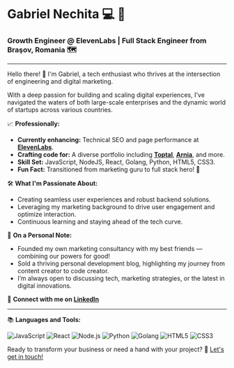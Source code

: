 # Gabriel Nechita :computer: :rocket:

### Growth Engineer @ ElevenLabs | Full Stack Engineer from Braşov, Romania :world_map:

---

Hello there! :wave: I'm Gabriel, a tech enthusiast who thrives at the intersection of engineering and digital marketing. 

With a deep passion for building and scaling digital experiences, I've navigated the waters of both large-scale enterprises and the dynamic world of startups across various countries.

📈 **Professionally:**

- **Currently enhancing:** Technical SEO and page performance at **[ElevenLabs](https://elevenlabs.io/)**.
- **Crafting code for:** A diverse portfolio including **[Toptal](https://www.toptal.com/)**, **[Arnia](https://www.arnia.com/)**, and more.
- **Skill Set:** JavaScript, NodeJS, React, Golang, Python, HTML5, CSS3.
- **Fun Fact:** Transitioned from marketing guru to full stack hero! 🦸

🛠️ **What I'm Passionate About:**

- Creating seamless user experiences and robust backend solutions.
- Leveraging my marketing background to drive user engagement and optimize interaction.
- Continuous learning and staying ahead of the tech curve.

🌱 **On a Personal Note:**

- Founded my own marketing consultancy with my best friends — combining our powers for good!
- Sold a thriving personal development blog, highlighting my journey from content creator to code creator.
- I’m always open to discussing tech, marketing strategies, or the latest in digital innovations.

🔗 **Connect with me on [LinkedIn](https://www.linkedin.com/in/nechitagabriel)**

---

📚 **Languages and Tools:**

![JavaScript](https://img.shields.io/badge/-JavaScript-F7DF1E?style=flat-square&logo=javascript&logoColor=black)
![React](https://img.shields.io/badge/-React-61DAFB?style=flat-square&logo=react&logoColor=white)
![Node.js](https://img.shields.io/badge/-Node.js-339933?style=flat-square&logo=Node.js&logoColor=white)
![Python](https://img.shields.io/badge/-Python-3776AB?style=flat-square&logo=python&logoColor=white)
![Golang](https://img.shields.io/badge/-Golang-00ADD8?style=flat-square&logo=go&logoColor=white)
![HTML5](https://img.shields.io/badge/-HTML5-E34F26?style=flat-square&logo=html5&logoColor=white)
![CSS3](https://img.shields.io/badge/-CSS3-1572B6?style=flat-square&logo=css3&logoColor=white)

Ready to transform your business or need a hand with your project? 🚀 [Let's get in touch!](mailto:nechita.gabriel@gmail.com)
